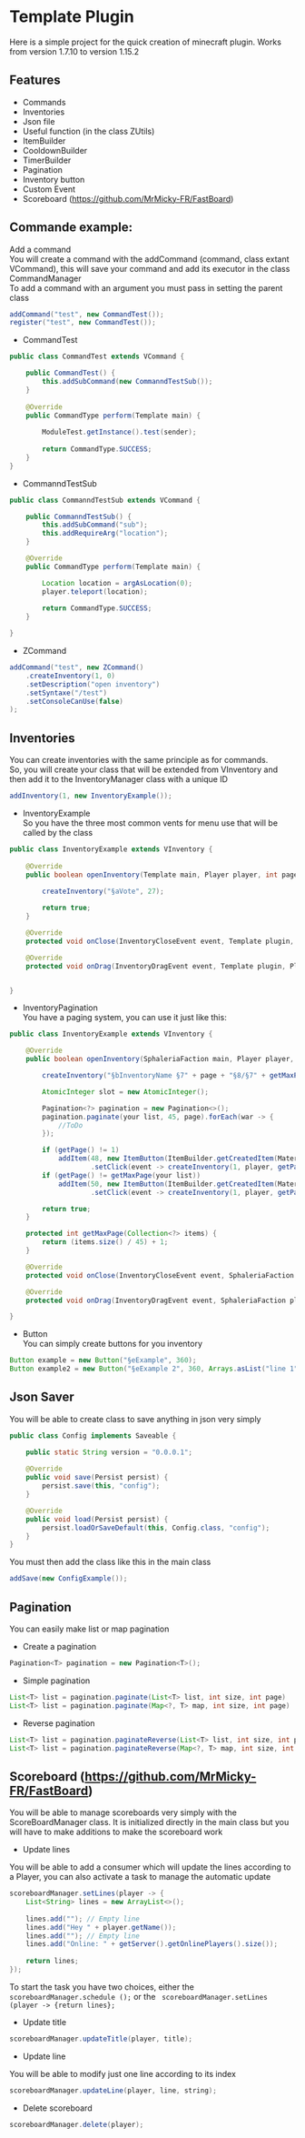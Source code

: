 # Template Plugin

Here is a simple project for the quick creation of minecraft plugin.
Works from version 1.7.10 to version 1.15.2

## Features

* Commands
* Inventories
* Json file
* Useful function (in the class ZUtils)
* ItemBuilder
* CooldownBuilder
* TimerBuilder
* Pagination
* Inventory button
* Custom Event
* Scoreboard (https://github.com/MrMicky-FR/FastBoard)

## Commande example:
Add a command<br>
You will create a command with the addCommand (command, class extant VCommand), this will save your command and add its executor in the class CommandManager <br>
To add a command with an argument you must pass in setting the parent class
```java
addCommand("test", new CommandTest());
register("test", new CommandTest());
```
* CommandTest
```java
public class CommandTest extends VCommand {

	public CommandTest() {
		this.addSubCommand(new CommanndTestSub());
	}
	
	@Override
	public CommandType perform(Template main) {
		
		ModuleTest.getInstance().test(sender);
		
		return CommandType.SUCCESS;
	}
}
```
* CommanndTestSub
```java
public class CommanndTestSub extends VCommand {

	public CommanndTestSub() {
		this.addSubCommand("sub");
		this.addRequireArg("location");
	}

	@Override
	public CommandType perform(Template main) {

		Location location = argAsLocation(0);
		player.teleport(location);
		
		return CommandType.SUCCESS;
	}

}
```

* ZCommand
```java
addCommand("test", new ZCommand()
	.createInventory(1, 0)
	.setDescription("open inventory")
	.setSyntaxe("/test")
	.setConsoleCanUse(false)
);
```

## Inventories
You can create inventories with the same principle as for commands.<br>
So, you will create your class that will be extended from VInventory and then add it to the InventoryManager class with a unique ID

```java
addInventory(1, new InventoryExample());
```
* InventoryExample <br>
So you have the three most common vents for menu use that will be called by the class

```java
public class InventoryExample extends VInventory {
	
	@Override
	public boolean openInventory(Template main, Player player, int page, Object... args) throws Exception {

		createInventory("§aVote", 27);
		
		return true;
	}

	@Override
	protected void onClose(InventoryCloseEvent event, Template plugin, Player player) { }

	@Override
	protected void onDrag(InventoryDragEvent event, Template plugin, Player player) { }


}
```
* InventoryPagination <br>
You have a paging system, you can use it just like this:

```java
public class InventoryExample extends VInventory {

	@Override
	public boolean openInventory(SphaleriaFaction main, Player player, int page, Object... args) throws Exception {

		createInventory("§bInventoryName §7" + page + "§8/§7" + getMaxPage(your list));

		AtomicInteger slot = new AtomicInteger();

		Pagination<?> pagination = new Pagination<>();
		pagination.paginate(your list, 45, page).forEach(war -> {
			//ToDo
		});

		if (getPage() != 1)
			addItem(48, new ItemButton(ItemBuilder.getCreatedItem(Material.ARROW, 1, "§f» §7Previous"))
					.setClick(event -> createInventory(1, player, getPage() - 1, args)));
		if (getPage() != getMaxPage(your list))
			addItem(50, new ItemButton(ItemBuilder.getCreatedItem(Material.ARROW, 1, "§f» §7Next"))
					.setClick(event -> createInventory(1, player, getPage() + 1, args)));

		return true;
	}

	protected int getMaxPage(Collection<?> items) {
		return (items.size() / 45) + 1;
	}

	@Override
	protected void onClose(InventoryCloseEvent event, SphaleriaFaction plugin, Player player) { }

	@Override
	protected void onDrag(InventoryDragEvent event, SphaleriaFaction plugin, Player player) { }

}
```

* Button <br>
You can simply create buttons for you inventory
```java
Button example = new Button("§eExample", 360);
Button example2 = new Button("§eExample 2", 360, Arrays.asList("line 1", "line 2", "line 3"));
```

## Json Saver

You will be able to create class to save anything in json very simply
```java
public class Config implements Saveable {

	public static String version = "0.0.0.1";
	
	@Override
	public void save(Persist persist) {
		persist.save(this, "config");
	}

	@Override
	public void load(Persist persist) {
		persist.loadOrSaveDefault(this, Config.class, "config");
	}
}
```
You must then add the class like this in the main class
```java
addSave(new ConfigExample());
```

## Pagination

You can easily make list or map pagination

* Create a pagination
```java
Pagination<T> pagination = new Pagination<T>();
```

* Simple pagination
```java
List<T> list = pagination.paginate(List<T> list, int size, int page)
List<T> list = pagination.paginate(Map<?, T> map, int size, int page)
```

* Reverse pagination
```java
List<T> list = pagination.paginateReverse(List<T> list, int size, int page)
List<T> list = pagination.paginateReverse(Map<?, T> map, int size, int page)
```

## Scoreboard (https://github.com/MrMicky-FR/FastBoard)
You will be able to manage scoreboards very simply with the ScoreBoardManager class. It is initialized directly in the main class but you will have to make additions to make the scoreboard work

* Update lines

You will be able to add a consumer which will update the lines according to a Player, you can also activate a task to manage the automatic update
```java
scoreboardManager.setLines(player -> {
	List<String> lines = new ArrayList<>();
	
	lines.add(""); // Empty line
	lines.add("Hey " + player.getName());
	lines.add(""); // Empty line
	lines.add("Online: " + getServer().getOnlinePlayers().size());
	
	return lines;
});
```
To start the task you have two choices, either the `` scoreboardManager.schedule (); `` or the `` scoreboardManager.setLines (player -> {return lines};``

* Update title

```java
scoreboardManager.updateTitle(player, title);
```

* Update line

You will be able to modify just one line according to its index
```java
scoreboardManager.updateLine(player, line, string);
```

* Delete scoreboard

```java
scoreboardManager.delete(player);
```
